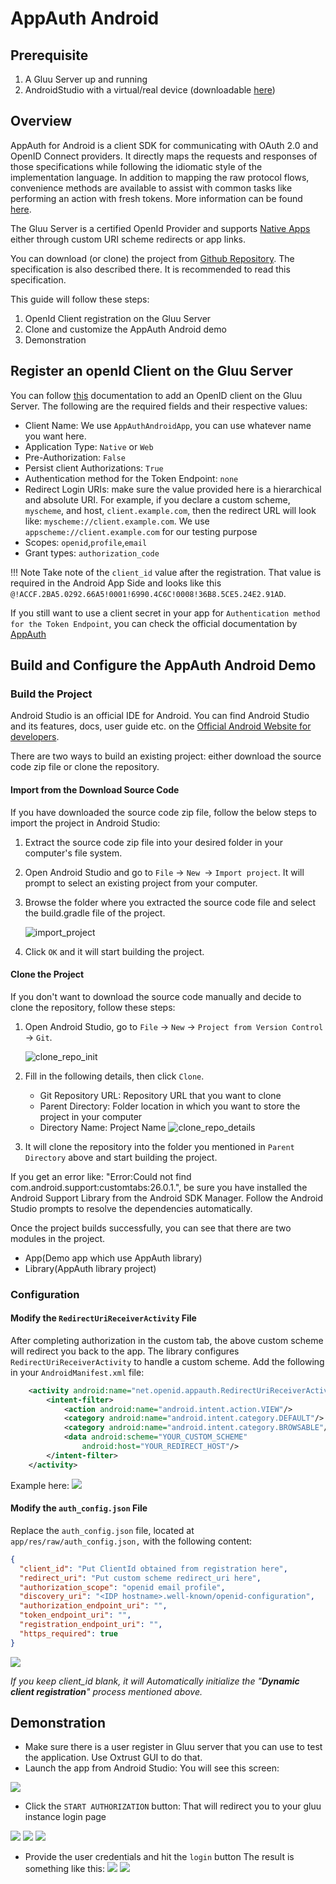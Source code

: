 # AppAuth Android

## Prerequisite
 
   1. A Gluu Server up and running
   1. AndroidStudio with a virtual/real device (downloadable [here](https://developer.android.com/studio/index.html))
 
## Overview

AppAuth for Android is a client SDK for communicating with OAuth 2.0 and OpenID Connect providers. It directly maps the requests and responses of those specifications while following the idiomatic style of the implementation language. In addition to mapping the raw protocol flows, convenience methods are available to assist with common tasks like performing an action with fresh tokens. More information can be found [here](https://appauth.io).
 
The Gluu Server is a certified OpenId Provider and supports [Native Apps](https://tools.ietf.org/html/draft-ietf-oauth-native-apps) either through custom URI scheme redirects or app links.

You can download (or clone) the project from [Github Repository](https://github.com/openid/AppAuth-Android). The specification is also described there. It is recommended to read this specification.
  
This guide will follow these steps:

1. OpenId Client registration on the Gluu Server
1. Clone and customize the AppAuth Android demo
1. Demonstration

## Register an openId Client on the Gluu Server 

You can follow [this](https://gluu.org/docs/ce/admin-guide/openid-connect/#client-registration-configuration) documentation to add an OpenID client on the Gluu Server. The following are the required fields and their respective values:

   - Client Name: We use `AppAuthAndroidApp`, you can use whatever name you want here.  
   - Application Type: `Native` or `Web`  
   - Pre-Authorization: `False`  
   - Persist client Authorizations: `True`  
   - Authentication method for the Token Endpoint: `none`  
   - Redirect Login URIs: make sure the value provided here is a hierarchical and absolute URI. For example, if you declare a custom scheme, `myscheme`, and host, `client.example.com`, then the redirect URL will look like: `myscheme://client.example.com`. We use `appscheme://client.example.com` for our testing purpose  
   - Scopes: `openid`,`profile`,`email`  
   - Grant types: `authorization_code`  

!!! Note
    Take note of the `client_id` value after the registration. That value is required in the Android App Side and looks like this `@!ACCF.2BA5.0292.66A5!0001!6990.4C6C!0008!36B8.5CE5.24E2.91AD`.
  
If you still want to use a client secret in your app for  `Authentication method for the Token Endpoint`, you can check the official documentation by [AppAuth](https://github.com/openid/AppAuth-Android/blob/master/README.md#utilizing-client-secrets-dangerous)  

## Build and Configure the AppAuth Android Demo
 
### Build the Project

Android Studio is an official IDE for Android. You can find Android Studio and its features, docs, user guide etc. on the [Official Android Website for developers](https://developer.android.com/studio/index.html).
 
There are two ways to build an existing project: either download the source code zip file or clone the repository.
 
#### Import from the Download Source Code

If you have downloaded the source code zip file, follow the below steps to import the project in Android Studio:
 
1. Extract the source code zip file into your desired folder in your computer's file system.

1. Open Android Studio and go to `File` -> `New `-> `Import project`. It will prompt to select an existing project from your computer.

1. Browse the folder where you extracted the source code file and select the build.gradle file of the project.

    ![import_project](../../img/app-auth/import_project.png)

1. Click `OK` and it will start building the project.
 
#### Clone the Project

If you don't want to download the source code manually and decide to clone the repository, follow these steps:
 
1. Open Android Studio, go to `File` -> `New` -> `Project from Version Control`
-> `Git`.

    ![clone_repo_init](../../img/app-auth/clone_repo_init.png)

1. Fill in the following details, then click `Clone`.
 
    - Git Repository URL: Repository URL that you want to clone
    - Parent Directory: Folder location in which you want to store the project in your computer
    - Directory Name: Project Name
    ![clone_repo_details](../../img/app-auth/clone_repo_details.png)

1. It will clone the repository into the folder you mentioned in `Parent Directory` above and start building the project.
 
If you get an error like: "Error:Could not find com.android.support:customtabs:26.0.1.", be sure you have installed the Android Support Library from the Android SDK Manager. Follow the Android Studio prompts to resolve the dependencies automatically.
 
Once the project builds successfully, you can see that there are two modules in the project.
 
- App(Demo app which use AppAuth library)
- Library(AppAuth library project)

### Configuration  

#### Modify the `RedirectUriReceiverActivity` File

After completing authorization in the custom tab, the above custom scheme will redirect you back to the app. The library configures `RedirectUriReceiverActivity` to handle a custom scheme. Add the following in your `AndroidManifest.xml` file:
 
```xml
    <activity android:name="net.openid.appauth.RedirectUriReceiverActivity">
        <intent-filter>
            <action android:name="android.intent.action.VIEW"/>
            <category android:name="android.intent.category.DEFAULT"/>
            <category android:name="android.intent.category.BROWSABLE"/>
            <data android:scheme="YOUR_CUSTOM_SCHEME"
                android:host="YOUR_REDIRECT_HOST"/>
        </intent-filter>
    </activity>
```

Example here:
![](../../img/app-auth/AppManifest.png)
 
#### Modify the `auth_config.json` File

Replace the `auth_config.json` file, located at `app/res/raw/auth_config.json,`
with the following content:
 
```json
{
  "client_id": "Put ClientId obtained from registration here",
  "redirect_uri": "Put custom scheme redirect_uri here",
  "authorization_scope": "openid email profile",
  "discovery_uri": "<IDP hostname>.well-known/openid-configuration",
  "authorization_endpoint_uri": "",
  "token_endpoint_uri": "",
  "registration_endpoint_uri": "",
  "https_required": true
}
```
![](../../img/app-auth/AuthConfig.png)
 
_If you keep client_id blank, it will Automatically initialize the "**Dynamic client registration**" process mentioned above._
 
## Demonstration

- Make sure there is a user register in Gluu server that you can use to test the application.
Use Oxtrust GUI to do that.
- Launch the app from Android Studio:
  You will see this screen:

![](../../img/app-auth/Screenshot_1520591210.png)

- Click the `START AUTHORIZATION` button:
  That will redirect you to your gluu instance login page

![](../../img/app-auth/Screenshot_1520591219.png)
![](../../img/app-auth/Screenshot_1520591224.png)
![](../../img/app-auth/Screenshot_1520591231.png)

- Provide the user credentials and hit the `login` button
  The result is something like this:
![](../../img/app-auth/Screenshot_1520591248.png)
![](../../img/app-auth/Screenshot_1520591256.png)
 
 
